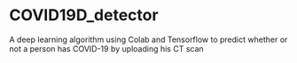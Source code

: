 # COVID19D_detector
A deep learning algorithm using Colab and Tensorflow to predict whether or not a person has COVID-19 by uploading his CT scan 
